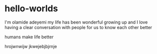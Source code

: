 # hello-worlds


I'm olamide adeyemi my life has been wonderful growing up and I love having a clear conversation with people for us to know each other better



humans make life better

hrojwnwijw jkwejebjbjrnje
